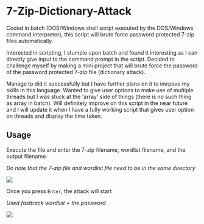 # 7-Zip-Dictionary-Attack


Coded in batch (DOS/Windows shell script executed by the DOS/Windows command interpreter), this script will brute force password protected 7-zip files automatically.


Interested in scripting, I stumple upon batch and found it interesting as I can directly give input to the command prompt in the script. Decided to challenge myself by making a mini project that will brute force the password of the password protected 7-zip file (dictionary attack). 


Manage to did it successfully but I have further plans on it to imrpove my skills in this language. Wanted to give user options to make use of multiple threads but I was stuck at the 'array' side of things (there is no such thing as array in batch). Will definitely improve on this script in the near future and I will update it when I have a fully working script that gives user option on threads and display the time taken.


## Usage


Execute the file and enter the 7-zip filename, wordlist filename, and the output filename.


*Do note that the 7-zip file and wordlist file need to be in the same directory*


![](https://imgur.com/BNu2QDU.png)


Once you press `Enter`, the attack will start


*Used fasttrack wordlist + the password*


![](https://imgur.com/aWm00at.png)
